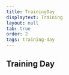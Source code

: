 ```yaml
---
title: TrainingDay
displaytext: Training 
layout: null
tab: true
order: 2
tags: training-day
---
```


## Training Day
